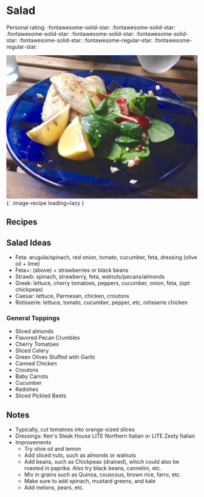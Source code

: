 # Salad

<!-- {cts} rating=3; (User can specify rating on scale of 1-5) -->

Personal rating: :fontawesome-solid-star: :fontawesome-solid-star: :fontawesome-solid-star: :fontawesome-solid-star: :fontawesome-solid-star: :fontawesome-solid-star: :fontawesome-regular-star: :fontawesome-regular-star:

<!-- {cte} -->

<!-- {cts} name_image=salad.jpg; (User can specify image name) -->

![salad.jpg](./salad.jpg){: .image-recipe loading=lazy }

<!-- {cte} -->

## Recipes

## Salad Ideas

- Feta: arugula/spinach, red onion, tomato, cucumber, feta, dressing (olive oil + lime)
- Feta+: (above) + strawberries or black beans
- Strawb: spinach, strawberry, feta, walnuts/pecans/almonds
- Greek: lettuce, cherry tomatoes, peppers, cucumber, onion, feta, (opt: chickpeas)
- Caesar: lettuce, Parmesan, chicken, croutons
- Rotisserie: lettuce, tomato, cucumber, pepper, etc, rotisserie chicken

### General Toppings

- Sliced almonds
- Flavored Pecan Crumbles
- Cherry Tomatoes
- Sliced Celery
- Green Olives Stuffed with Garlic
- Canned Chicken
- Croutons
- Baby Carrots
- Cucumber
- Radishes
- Sliced Pickled Beets

## Notes

- Typically, cut tomatoes into orange-sized slices
- Dressings: Ken's Steak House LITE Northern Italian or LITE Zesty Italian
- Improvements
  - Try olive oil and lemon
  - Add sliced nuts, such as almonds or walnuts
  - Add beans, such as Chickpeas (drained), which could also be roasted in paprika. Also try black beans, cannelini, etc.
  - Mix in grains such as Quinoa, couscous, brown rice, farro, etc.
  - Make sure to add spinach, mustard greens, and kale
  - Add melons, pears, etc.
